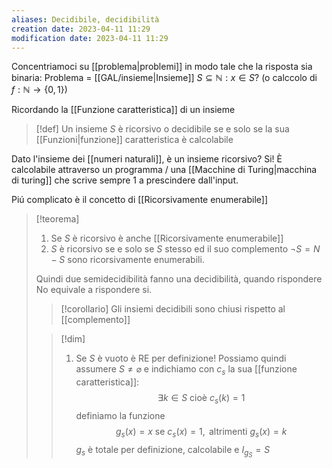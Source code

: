 ```yaml
---
aliases: Decidibile, decidibilità
creation date: 2023-04-11 11:29
modification date: 2023-04-11 11:29
---
```


Concentriamoci su [[problema|problemi]] in modo tale che la risposta sia binaria:
Problema = [[GAL/insieme|Insieme]] $S \subseteq \mathbb{N} : x \in S$?
(o calccolo di $f : \mathbb{N} \to \{ 0,1 \}$)

Ricordando la [[Funzione caratteristica]] di un insieme

> [!def]
> Un insieme $S$ è ricorsivo o decidibile se e solo se la sua [[Funzioni|funzione]] caratteristica è calcolabile

Dato l'insieme dei [[numeri naturali]], è un insieme ricorsivo?
Si! È calcolabile attraverso un programma / una [[Macchine di Turing|macchina di turing]] che scrive sempre 1 a prescindere dall'input. 

Piú complicato è il concetto di [[Ricorsivamente enumerabile]]

>[!teorema]
>1. Se $S$ è ricorsivo è anche [[Ricorsivamente enumerabile]]
>2. $S$ è ricorsivo se e solo se $S$ stesso ed il suo complemento $\neg S = N - S$ sono ricorsivamente enumerabili.
>
>Quindi due semidecidibilità fanno una decidibilità, quando rispondere No equivale a rispondere si.
>
>>[!corollario]
>>Gli insiemi decidibili sono chiusi rispetto al [[complemento]]
>
>>[!dim]
>>1. Se $S$ è vuoto è RE per definizione!
>>   Possiamo quindi assumere $S \neq \varnothing$ e indichiamo con $c_{s}$ la sua [[funzione caratteristica]]:
>>   $$ \exists k \in S  \text{ cioè } c_{s}(k) = 1$$
>>   definiamo la funzione
>>   $$ g_{s}(x) = x \text{ se } c_{s}(x) = 1, \text{ altrimenti }g_{s}(x)=k $$
>>   $g_{s}$ è totale per definizione, calcolabile e $I_{g_{S}} = S$
>>   